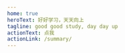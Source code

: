 ```yaml
---
home: true
heroText: 好好学习，天天向上
tagline: good good study, day day up
actionText: 点我
actionLink: /summary/
---
```

